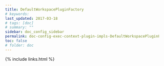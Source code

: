 ```yaml
---
title: DefaultWorkspacePluginFactory
# keywords:
last_updated: 2017-03-18
# tags: [doc]
# summary: ""
sidebar: doc_config_sidebar
permalink: doc-config-exec-context-plugin-impls-DefaultWorkspacePluginFactory.html
toc: false
# folder: doc
---
```


{% include links.html %}
 